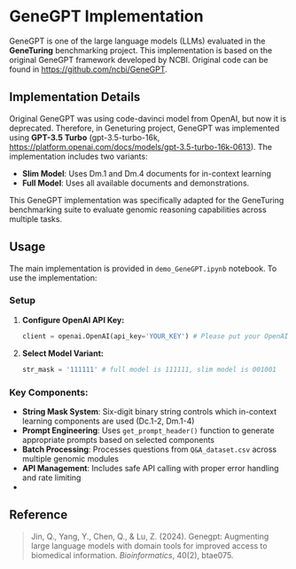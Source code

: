 # GeneGPT Implementation

GeneGPT is one of the large language models (LLMs) evaluated in the **GeneTuring** benchmarking project. This implementation is based on the original GeneGPT framework developed by NCBI. Original code can be found in https://github.com/ncbi/GeneGPT.

## Implementation Details

Original GeneGPT was using code-davinci model from OpenAI, but now it is deprecated. Therefore, in Geneturing project, GeneGPT was implemented using **GPT-3.5 Turbo** (gpt-3.5-turbo-16k, https://platform.openai.com/docs/models/gpt-3.5-turbo-16k-0613). The implementation includes two variants:

- **Slim Model**: Uses Dm.1 and Dm.4 documents for in-context learning
- **Full Model**: Uses all available documents and demonstrations.

This GeneGPT implementation was specifically adapted for the GeneTuring benchmarking suite to evaluate genomic reasoning capabilities across multiple tasks.

## Usage

The main implementation is provided in `demo_GeneGPT.ipynb` notebook. To use the implementation:

### Setup
1. **Configure OpenAI API Key:**
   ```python
   client = openai.OpenAI(api_key='YOUR_KEY') # Please put your OpenAI key here
   ```

2. **Select Model Variant:**
   ```python
   str_mask = '111111' # full model is 111111, slim model is 001001
   ```

### Key Components:
- **String Mask System**: Six-digit binary string controls which in-context learning components are used (Dc.1-2, Dm.1-4)
- **Prompt Engineering**: Uses `get_prompt_header()` function to generate appropriate prompts based on selected components
- **Batch Processing**: Processes questions from `Q&A_dataset.csv` across multiple genomic modules
- **API Management**: Includes safe API calling with proper error handling and rate limiting
- 
## Reference

> Jin, Q., Yang, Y., Chen, Q., & Lu, Z. (2024). Genegpt: Augmenting large language models with domain tools for improved access to biomedical information. *Bioinformatics*, 40(2), btae075.

